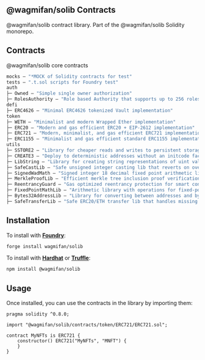 <!--
 * @Author: william89turner william.turner.89@mail.ru
 * @Date: 2022-10-31 22:27:25
 * @LastEditors: william89turner william.turner.89@mail.ru
 * @LastEditTime: 2022-11-01 00:01:36
 * @FilePath: /solib/contracts/README.md
 * @Description: Supper Man Day Day Up!
-->

## @wagmifan/solib Contracts

@wagmifan/solib contract library. Part of the @wagmifan/solib Solidity monorepo.

## Contracts

@wagmifan/solib core contracts

```ml
mocks — "*MOCK of Solidity contracts for test"
tests — ".t.sol scripts for Foundry test"
auth
├─ Owned — "Simple single owner authorization"
├─ RolesAuthority — "Role based Authority that supports up to 256 roles"
defi
├─ ERC4626 — "Minimal ERC4626 tokenized Vault implementation"
token
├─ WETH — "Minimalist and modern Wrapped Ether implementation"
├─ ERC20 — "Modern and gas efficient ERC20 + EIP-2612 implementation"
├─ ERC721 — "Modern, minimalist, and gas efficient ERC721 implementation"
├─ ERC1155 — "Minimalist and gas efficient standard ERC1155 implementation"
utils
├─ SSTORE2 — "Library for cheaper reads and writes to persistent storage"
├─ CREATE3 — "Deploy to deterministic addresses without an initcode factor"
├─ LibString — "Library for creating string representations of uint values"
├─ SafeCastLib — "Safe unsigned integer casting lib that reverts on overflow"
├─ SignedWadMath — "Signed integer 18 decimal fixed point arithmetic library"
├─ MerkleProofLib — "Efficient merkle tree inclusion proof verification library"
├─ ReentrancyGuard — "Gas optimized reentrancy protection for smart contracts"
├─ FixedPointMathLib — "Arithmetic library with operations for fixed-point numbers"
├─ Bytes32AddressLib — "Library for converting between addresses and bytes32 values"
├─ SafeTransferLib — "Safe ERC20/ETH transfer lib that handles missing return values"
```

## Installation

To install with [**Foundry**](https://github.com/gakonst/foundry):

```sh
forge install wagmifan/solib
```

To install with [**Hardhat**](https://github.com/nomiclabs/hardhat) or [**Truffle**](https://github.com/trufflesuite/truffle):

```sh
npm install @wagmifan/solib
```

## Usage

Once installed, you can use the contracts in the library by importing them:

```solidity
pragma solidity ^0.8.0;

import "@wagmifan/solib/contracts/token/ERC721/ERC721.sol";

contract MyNFTs is ERC721 {
    constructor() ERC721("MyNFTs", "MNFT") {
    }
}
```
